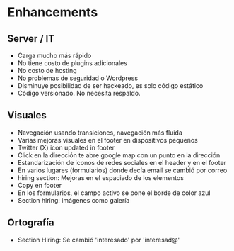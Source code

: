 # Enhancements

## Server / IT

- Carga mucho más rápido
- No tiene costo de plugins adicionales
- No costo de hosting
- No problemas de seguridad o Wordpress
- Disminuye posibilidad de ser hackeado, es solo código estático
- Código versionado. No necesita respaldo.

## Visuales

- Navegación usando transiciones, navegación más fluida
- Varias mejoras visuales en el footer en dispositivos pequeños
- Twitter (X) icon updated in footer
- Click en la dirección te abre google map con un punto en la dirección
- Estandarización de iconos de redes sociales en el header y en el footer
- En varios lugares (formularios) donde decía email se cambió por correo
- hiring section: Mejoras en el espaciado de los elementos
- Copy en footer
- En los formularios, el campo activo se pone el borde de color azul
- Section hiring: imágenes como galería

## Ortografía

- Section Hiring: Se cambió 'interesado' por 'interesad@'
